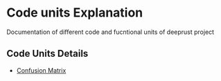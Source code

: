 # Code units Explanation

Documentation of different code and fucntional units of deeprust project

## Code Units Details
* [Confusion Matrix](./docs/confusion_matrix.md)

